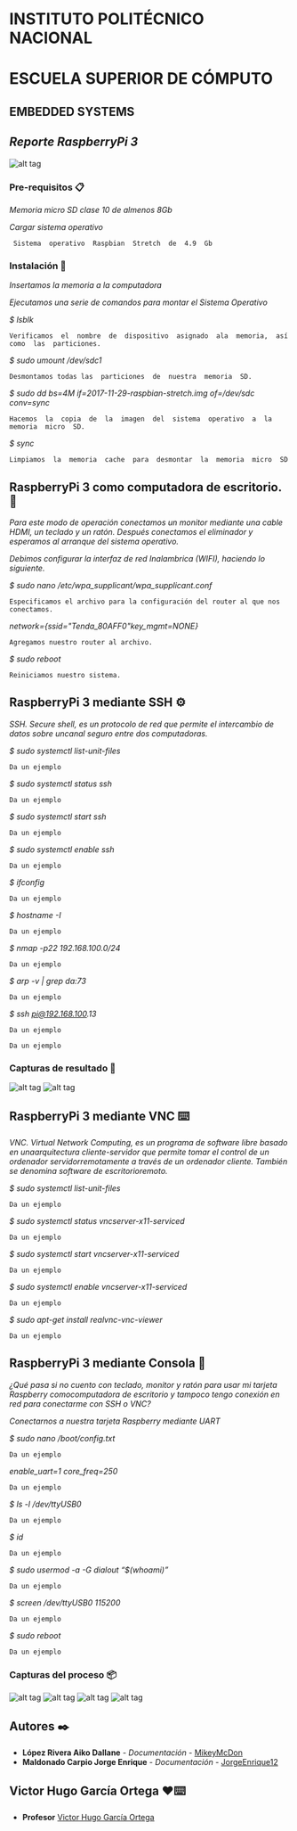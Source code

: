 # INSTITUTO POLITÉCNICO NACIONAL 
# ESCUELA SUPERIOR DE CÓMPUTO 

## EMBEDDED SYSTEMS
## _Reporte RaspberryPi 3_ 

![alt tag](14643-Raspberry_Pi_3_B_-05.jpg)

### Pre-requisitos 📋

_Memoria  micro  SD  clase  10  de  almenos  8Gb_

_Cargar sistema operativo_

```
 Sistema  operativo  Raspbian  Stretch  de  4.9  Gb
```
### Instalación 🔧

_Insertamos la memoria a la computadora_

_Ejecutamos una serie de comandos para montar el Sistema Operativo_

_$  lsblk_

```
Verificamos  el  nombre  de  dispositivo  asignado  ala  memoria,  así  como  las  particiones.
```

_$  sudo  umount  /dev/sdc1_

```
Desmontamos todas las  particiones  de  nuestra  memoria  SD.
```
_$  sudo  dd  bs=4M  if=2017-11-29-raspbian-stretch.img  of=/dev/sdc  conv=sync_

```
Hacemos  la  copia  de  la  imagen  del  sistema  operativo  a  la  memoria  micro  SD.
```
_$  sync_

```
Limpiamos  la  memoria  cache  para  desmontar  la  memoria  micro  SD
```

## RaspberryPi 3 como computadora de escritorio. 🚀

_Para este  modo  de  operación  conectamos un monitor mediante  una  cable  HDMI,  un teclado  y un ratón.  Después  conectamos  el  eliminador  y  esperamos  al  arranque  del sistema  operativo._

_Debimos configurar la interfaz de red Inalambrica (WIFI), haciendo lo siguiente._

_$  sudo  nano /etc/wpa_supplicant/wpa_supplicant.conf_

```
Especificamos el archivo para la configuración del router al que nos conectamos.
```

_network={ssid="Tenda_80AFF0"key_mgmt=NONE}_

```
Agregamos nuestro router al archivo.
```
_$  sudo  reboot_

```
Reiniciamos nuestro sistema. 
```

## RaspberryPi  3  mediante  SSH ⚙️

_SSH.  Secure  shell,  es  un  protocolo  de  red  que  permite  el  intercambio  de  datos  sobre  uncanal  seguro  entre  dos  computadoras._

_$  sudo  systemctl  list-unit-files_

```
Da un ejemplo
```

_$  sudo  systemctl  status  ssh_

```
Da un ejemplo
```

_$  sudo  systemctl  start  ssh_

```
Da un ejemplo
```

_$  sudo  systemctl  enable  ssh_

```
Da un ejemplo
```

_$  ifconfig_

```
Da un ejemplo
```

_$  hostname  -I_

```
Da un ejemplo
```
_$  nmap  -p22  192.168.100.0/24_

```
Da un ejemplo
```

_$  arp  -v  |  grep  da:73_

```
Da un ejemplo
```

_$  ssh pi@192.168.100.13_

```
Da un ejemplo
```

```
Da un ejemplo
```

### Capturas de resultado 🔩

![alt tag](hostname.jpg)
![alt tag](ssh.jpg)

## RaspberryPi  3  mediante  VNC ⌨️

_VNC.  Virtual  Network  Computing,  es  un  programa  de  software  libre  basado  en  unaarquitectura  cliente-servidor  que  permite  tomar  el  control  de  un  ordenador  servidorremotamente  a  través  de  un  ordenador  cliente.  También  se  denomina  software  de  escritorioremoto._

_$  sudo  systemctl  list-unit-files_

```
Da un ejemplo
```

_$  sudo  systemctl  status  vncserver-x11-serviced_

```
Da un ejemplo
```
_$  sudo  systemctl  start  vncserver-x11-serviced_

```
Da un ejemplo
```
_$  sudo  systemctl  enable  vncserver-x11-serviced_

```
Da un ejemplo
```
_$  sudo  apt-get  install  realvnc-vnc-viewer_

```
Da un ejemplo
```
## RaspberryPi  3  mediante  Consola 📌

_¿Qué  pasa  si  no  cuento  con  teclado,  monitor  y  ratón  para  usar  mi  tarjeta  Raspberry  comocomputadora  de  escritorio  y  tampoco  tengo  conexión  en  red  para  conectarme  con  SSH  o VNC?_

_Conectarnos  a  nuestra  tarjeta  Raspberry  mediante  UART_

_$  sudo  nano /boot/config.txt_

```
Da un ejemplo
```
_enable_uart=1 core_freq=250_

```
Da un ejemplo
```
_$  ls  -l  /dev/ttyUSB0_

```
Da un ejemplo
```
_$  id_

```
Da un ejemplo
```
_$  sudo  usermod  -a  -G  dialout  “$(whoami)”_

```
Da un ejemplo
```
_$  screen  /dev/ttyUSB0  115200_

```
Da un ejemplo
```
_$  sudo  reboot_

```
Da un ejemplo
```
### Capturas del proceso 📦
![alt tag](terminal.JPG)
![alt tag](dev115.jpg)
![alt tag](tty0.jpg)
![alt tag](general.jpg)

## Autores ✒️

* **López Rivera Aiko Dallane** - *Documentación* - [MikeyMcDon](https://github.com/MikeyMcDon)
* **Maldonado Carpio Jorge Enrique** - *Documentación* - [JorgeEnrique12](https://github.com/JorgeEnrique12)

## Victor Hugo García Ortega ❤️⌨️ 

* **Profesor** [Victor Hugo García Ortega](https://github.com/vgarciaortega)

